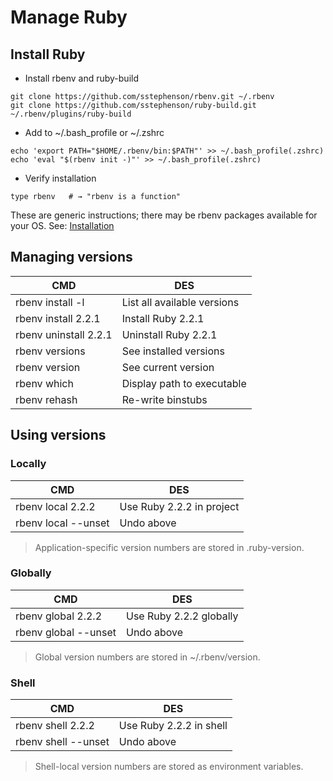 # Manage Ruby 

## Install Ruby

- Install rbenv and ruby-build

```
git clone https://github.com/sstephenson/rbenv.git ~/.rbenv
git clone https://github.com/sstephenson/ruby-build.git ~/.rbenv/plugins/ruby-build
```
- Add to ~/.bash_profile or ~/.zshrc

```
echo 'export PATH="$HOME/.rbenv/bin:$PATH"' >> ~/.bash_profile(.zshrc)
echo 'eval "$(rbenv init -)"' >> ~/.bash_profile(.zshrc)
```
- Verify installation
```
type rbenv   # → "rbenv is a function"
```
These are generic instructions; there may be rbenv packages available for your OS.
See: [Installation](https://github.com/rbenv/rbenv#installation)

## Managing versions
| CMD | DES |
|-------|-------|
| rbenv install -l | List all available versions | 
| rbenv install 2.2.1 | Install Ruby 2.2.1 |
| rbenv uninstall 2.2.1 | Uninstall Ruby 2.2.1 |
| rbenv versions | See installed versions |
| rbenv version | See current version |
| rbenv which <NAME> | Display path to executable |
| rbenv rehash | Re-write binstubs |

## Using versions

### Locally
| CMD | DES |
|-------|-------|
| rbenv local 2.2.2 | Use Ruby 2.2.2 in project | 
| rbenv local --unset | Undo above |

> Application-specific version numbers are stored in .ruby-version.

### Globally
| CMD | DES |
|-------|-------|
| rbenv global 2.2.2 | Use Ruby 2.2.2 globally | 
| rbenv global --unset | Undo above |

> Global version numbers are stored in ~/.rbenv/version.

### Shell
| CMD | DES |
|-------|-------|
| rbenv shell 2.2.2 | Use Ruby 2.2.2 in shell | 
| rbenv shell --unset | Undo above |

> Shell-local version numbers are stored as environment variables.
